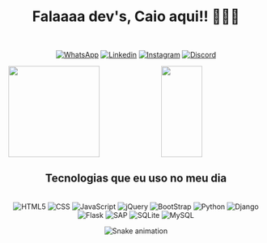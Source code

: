 <div  align="center">
  
  # Falaaaa dev's, Caio aqui!! 🧑🏻‍💻
</div>

<br>



<!-- Posso fazer o código todo em HTML e CSS -->
<div  align="center">
  
  [![WhatsApp](	https://img.shields.io/badge/WhatsApp-25D366?style=for-the-badge&logo=whatsapp&logoColor=white)]("href2.com.br")
  [![Linkedin](https://img.shields.io/badge/LinkedIn-0077B5?style=for-the-badge&logo=linkedin&logoColor=white)]("href.com.br")
  [![Instagram](https://img.shields.io/badge/Instagram-E4405F?style=for-the-badge&logo=instagram&logoColor=white)]("href2.com.br")
  [![Discord](https://img.shields.io/badge/Discord-7289DA?style=for-the-badge&logo=discord&logoColor=white)]("href2.com.br")
  
</div>

<!-- ![Cbarroso GitHub stats](https://github-readme-stats.vercel.app/api?username=CBarrosoBRRJ&show_icons=true&theme=dracula) -->

<div>  
  <img  height="180em" src="https://github-readme-stats.vercel.app/api?username=CBarrosoBRRJ&show_icons=true&include_all_commits=true&count_private=true&theme=dracula"/>
  <img align="right" height="180em" width="40%" src="https://github-readme-stats.vercel.app/api/top-langs/?username=CBarrosoBRRJ&layout=compact&langs_count=16&theme=dracula"/>
</div>

<div  align="center">

## Tecnologias que eu uso no meu dia

<div style='display: inline_block'> <br/>
    <img aling="center" alt= "HTML5"src="https://img.shields.io/badge/HTML5-E34F26?style=for-the-badge&logo=html5&logoColor=white">
    <img aling="center" alt= "CSS"src="https://img.shields.io/badge/CSS3-1572B6?style=for-the-badge&logo=css3&logoColor=white">
    <img aling="center" alt= "JavaScript"src="https://img.shields.io/badge/JavaScript-323330?style=for-the-badge&logo=javascript&logoColor=F7DF1E">
    <img aling="center" alt= "jQuery"src="https://img.shields.io/badge/jQuery-0769AD?style=for-the-badge&logo=jquery&logoColor=white">
    <img aling="center" alt= "BootStrap"src="https://img.shields.io/badge/Bootstrap-563D7C?style=for-the-badge&logo=bootstrap&logoColor=white">
    <img aling="center" alt= "Python"src="https://img.shields.io/badge/Python-14354C?style=for-the-badge&logo=python&logoColor=white">    
    <img aling="center" alt= "Django"src="https://img.shields.io/badge/Django-092E20?style=for-the-badge&logo=django&logoColor=white">
    <img aling="center" alt= "Flask"src="https://img.shields.io/badge/Flask-000000?style=for-the-badge&logo=flask&logoColor=white">
    <img aling="center" alt= "SAP"src="https://img.shields.io/badge/SAP-0FAAFF?style=for-the-badge&logo=sap&logoColor=white">
    <img aling="center" alt= "SQLite"src="https://img.shields.io/badge/SQLite-07405E?style=for-the-badge&logo=sqlite&logoColor=white">
    <img aling="center" alt= "MySQL"src="https://img.shields.io/badge/MySQL-00000F?style=for-the-badge&logo=mysql&logoColor=white">
     
</div>
 
</div>

<div  align="center">

![Snake animation](https://github.com/LuigiGF/LuigiGF/blob/output/github-contribution-grid-snake.svg)

</div>
